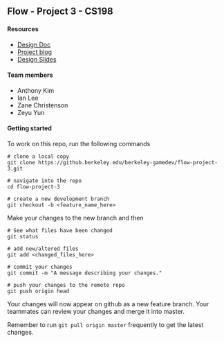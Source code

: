 ## Flow - Project 3 - CS198

#### Resources
- [Design Doc](https://docs.google.com/document/d/1iZ58ZY7DGJ8SNls9QWD5kMhCNTQEN5km6jn7zug6EZ0/edit?usp=sharing)
- [Project blog](http://flow-the-game.blogspot.com/)
- [Design Slides](https://docs.google.com/presentation/d/14audTPKnfPbB7gPINnEz_liyAf7ZbxNm7rzf_z0w1Wg/edit?usp=sharing)

#### Team members
- Anthony Kim
- Ian Lee
- Zane Christenson
- Zeyu Yun

#### Getting started
To work on this repo, run the following commands
```
# clone a local copy
git clone https://github.berkeley.edu/berkeley-gamedev/flow-project-3.git

# navigate into the repo
cd flow-project-3

# create a new development branch
git checkout -b <feature_name_here>

```
Make your changes to the new branch and then
```
# See what files have been changed
git status

# add new/altered files
git add <changed_files_here>

# commit your changes
git commit -m "A message describing your changes."

# push your changes to the remote repo
git push origin head
```
Your changes will now appear on github as a new feature branch. Your teammates can review your changes and merge
it into master.

Remember to run `git pull origin master` frequently to get the latest changes.
